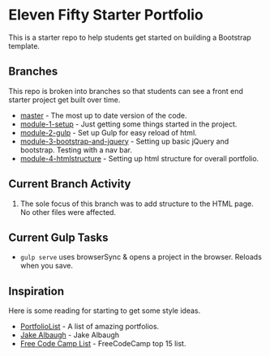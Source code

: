 # Eleven Fifty Starter Portfolio
This is a starter repo to help students get started on building a Bootstrap template. 

## Branches
This repo is broken into branches so that students can see a front end starter project get built over time. 
 
 * [master](https://github.com/ElevenfiftyAcademy/JavaScript-151-PortfolioStarter) - The most up to date version of the code.
 * [module-1-setup](https://github.com/ElevenfiftyAcademy/JavaScript-151-PortfolioStarter/tree/module-1-setup) - Just getting some things started in the project.
 * [module-2-gulp](https://github.com/ElevenfiftyAcademy/JavaScript-151-PortfolioStarter/tree/module-2-gulpsetup) - Set up Gulp for easy reload of html.
 * [module-3-bootstrap-and-jquery](https://github.com/ElevenfiftyAcademy/JavaScript-151-PortfolioStarter/tree/module-3-bootstrap-and-jquery) - Setting up basic jQuery and bootstrap. Testing with a nav bar.
 * [module-4-htmlstructure](https://github.com/ElevenfiftyAcademy/JavaScript-151-PortfolioStarter/tree/module-4-htmlstructure) - Setting up html structure for overall portfolio.

## Current Branch Activity
1. The sole focus of this branch was to add structure to the HTML page. No other files were affected.

## Current Gulp Tasks
- `gulp serve` uses browserSync & opens a project in the browser. Reloads when you save.

## Inspiration
Here is some reading for starting to get some style ideas.
* [PortfolioList](https://github.com/iRaul/awesome-portfolios) - A list of amazing portfolios.
* [Jake Albaugh](http://jakealbaugh.com/) - Jake Albaugh
* [Free Code Camp List](https://medium.freecodecamp.org/15-web-developer-portfolios-to-inspire-you-137fb1743cae) - FreeCodeCamp top 15 list.
